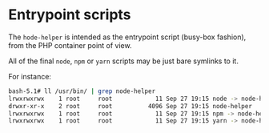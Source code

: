 # Entrypoint scripts

The `hode-helper` is intended as the entrypoint script (busy-box fashion), from the PHP container point of view.

All of the final `node`, `npm` or `yarn` scripts may be just bare symlinks to it.

For instance:

```bash
bash-5.1# ll /usr/bin/ | grep node-helper
lrwxrwxrwx    1 root     root            11 Sep 27 19:15 node -> node-helper
drwxr-xr-x    2 root     root          4096 Sep 27 19:15 node-helper
lrwxrwxrwx    1 root     root            11 Sep 27 19:15 npm -> node-helper
lrwxrwxrwx    1 root     root            11 Sep 27 19:15 yarn -> node-helper
```
